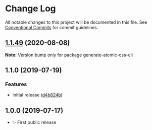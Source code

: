 # Change Log

All notable changes to this project will be documented in this file.
See [Conventional Commits](https://conventionalcommits.org) for commit guidelines.

## [1.1.49](https://gitlab.com/codsen/codsen/compare/generate-atomic-css-cli@1.1.48...generate-atomic-css-cli@1.1.49) (2020-08-08)

**Note:** Version bump only for package generate-atomic-css-cli





## 1.1.0 (2019-07-19)

### Features

- Initial release ([d4b824b](https://gitlab.com/codsen/codsen/commit/d4b824b))

## 1.0.0 (2019-07-17)

- ✨ First public release
